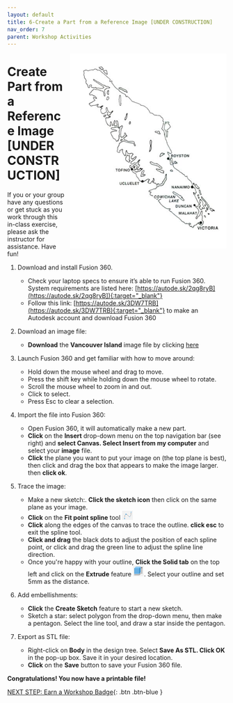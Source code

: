 ```yaml
---
layout: default
title: 6-Create a Part from a Reference Image [UNDER CONSTRUCTION]
nav_order: 7
parent: Workshop Activities
---
```


<img src="images/act-6/VanIsle.png" alt="bo-o-o-o-one?!" style="float:right;width:360px;margin-left:10px;">

# **Create Part from a Reference Image [UNDER CONSTRUCTION]**

If you or your group have any questions or get stuck as you work through this in-class exercise, please ask the instructor for assistance.  Have fun!

1.  Download and install Fusion 360.
    -   Check your laptop specs to ensure it’s able to run Fusion 360. System requirements are listed here: [https://autode.sk/2qg8ryB](https://autode.sk/2qg8ryB]){:target="_blank"}
    -   Follow this link: [https://autode.sk/3DW7TRB](https://autode.sk/3DW7TRB){:target="_blank"} to make an Autodesk account and download Fusion 360

2.  Download an image file:
    -   **Download** the **Vancouver Island** image file by clicking <a href="images/act-6/VanIsle.png" download>here</a>

3.  Launch Fusion 360 and get familiar with how to move around:
    -   Hold down the mouse wheel and drag to move.
    -   Press the shift key while holding down the mouse wheel to rotate.
    -   Scroll the mouse wheel to zoom in and out.
    -   Click to select.
    -   Press Esc to clear a selection.

4.  Import the file into Fusion 360:
    -   Open Fusion 360, it will automatically make a new part.
    -   **Click** on the **Insert** drop-down menu on the top navigation bar (see right) and **select Canvas. Select Insert from my computer** and select your **image** file.
    -   **Click** the plane you want to put your image on (the top plane is best), then click and drag the box that appears to make the image larger. then **click ok**.

5. Trace the image:
    -   Make a new sketch:.  **Click the sketch icon** then click on the same plane as your image.  
    -   **Click** on the **Fit point spline** tool <img src="images/act-6/4.png" alt="spline tool" style="width:25px;">
    -   **Click** along the edges of the canvas to trace the outline.  **click esc** to exit the spline tool.
    -   **Click and drag** the black dots to adjust the position of each spline point, or click and drag the green line to adjust the spline line direction.
    -   Once you're happy with your outline, **Click the Solid tab** on the top left and click on the **Extrude** feature <img src="images/act-2/4-5.png" alt="extrude feature" style="width:25px;">. Select your outline and set 5mm as the distance.

6.  Add embellishments:
    -   **Click** the **Create Sketch** feature to start a new sketch.
    -   Sketch a star: select polygon from the drop-down menu, then make a pentagon.  Select the line tool, and draw a star inside the pentagon.


7.  Export as STL file:
    -   Right-click on **Body** in the design tree. Select **Save As STL. Click OK** in the pop-up box. Save it in your desired location.
    -   **Click** on the **Save** button to save your Fusion 360 file.

**Congratulations! You now have a printable file!**

[NEXT STEP: Earn a Workshop Badge](informal-credentials.html){: .btn .btn-blue }